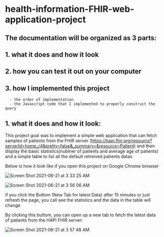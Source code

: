 # health-information-FHIR-web-application-project

## The documentation will be organized as 3 parts:
##   1. what it does and how it look
##   2. how you can test it out on your computer
##   3. how I implemented this project
      - the order of implementation
      - the Javascript code that I implemented to properly construct the query


## 1. what it does and how it look:


  This project goal was to implement a simple web application that can fetch samples of patients from the FHIR server (https://hapi.fhir.org/resource?serverId=home_r4&pretty=false&_summary=&resource=Patient) and then display the basic statistics(nubmer of patients and average age of patients) and a simple table to list all the default retreived patients datas
  
  Below is how it look like if you open this project on Google Chrome browser

![Screen Shot 2021-06-21 at 3 33 25 AM](https://user-images.githubusercontent.com/59375616/122723888-70ac9d80-d241-11eb-968a-5e3f1a042cd4.png)

![Screen Shot 2021-06-21 at 3 56 06 AM](https://user-images.githubusercontent.com/59375616/122727041-9be4bc00-d244-11eb-8f3b-34ab8427338a.png)

if you click the Buttom (New Tab for latest Data) after 15 minutes or just refresh the page, you call see the statistics and the data in the table will change

By clicking this buttom, you can open up a new tab to fetch the latest data of patients from the HAPI FHIR server:

![Screen Shot 2021-06-21 at 3 57 48 AM](https://user-images.githubusercontent.com/59375616/122727260-d9494980-d244-11eb-9f80-470b428f08e4.png)
